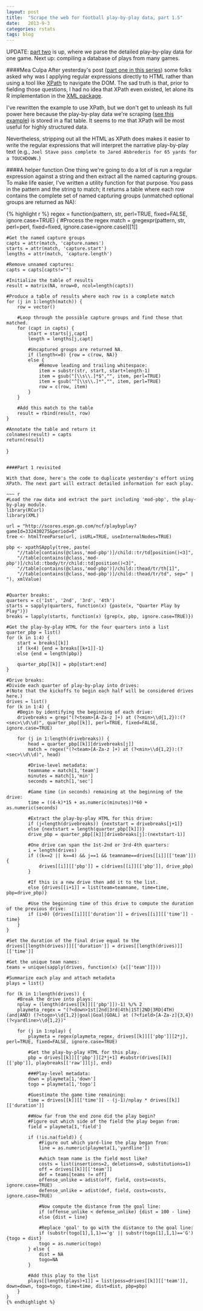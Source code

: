 ```yaml
---
layout: post
title:  "Scrape the web for football play-by-play data, part 1.5"
date:   2013-9-3
categories: rstats
tags: blog
---
```


UPDATE: [part two](http://somesquares.org/blog/2013/9/scrape-web-football-play-play-data-part-2) is up, where we parse the detailed play-by-play data for one game. Next up: compiling a database of plays from many games.

####Mea Culpa
After yesterday's post ([part one in this series](http://somesquares.org/blog/2013/9/parse-web-football-play-play-data-part-1)) some folks asked why was I applying regular expressions directly to HTML rather than using a tool like [XPath](http://www.w3schools.com/xpath/xpath_intro.asp) to navigate the DOM. The sad truth is that, prior to fielding those questions, I had no idea that XPath even existed, let alone its R implementation in the [XML package](http://cran.r-project.org/web/packages/XML/XML.pdf).

I've rewritten the example to use XPath, but we don't get to unleash its full power here because the play-by-play data we're scraping ([see this example](http://scores.espn.go.com/ncf/playbyplay?gameId=332430275&period=0)) is stored in a flat table. It seems to me that XPath will be most useful for highly structured data.

Nevertheless, stripping out all the HTML as XPath does makes it easier to write the regular expressions that will interpret the narrative play-by-play text (e.g., `Joel Stave pass complete to Jared Abbrederis for 65 yards for a TOUCHDOWN.`)

####A helper function
One thing we're going to do a lot of is run a regular expression against a string and then extract all the named capturing groups. To make life easier, I've written a utility function for that purpose. You pass in the pattern and the string to match; it returns a table where each row contains the complete set of named capturing groups (unmatched optional groups are returned as NA):

{% highlight r %}
regex = function(pattern, str, perl=TRUE, fixed=FALSE, ignore.case=TRUE) {
    #Process the regex
    match = gregexpr(pattern, str, perl=perl, fixed=fixed, ignore.case=ignore.case)[[1]]
    
    #Get the named capture groups
    capts = attr(match, 'capture.names')
    starts = attr(match, 'capture.start')
    lengths = attr(match, 'capture.length')
    
    #Remove unnamed captures:
    capts = capts[capts!=""]
    
    #Initialize the table of results
    result = matrix(NA, nrow=0, ncol=length(capts))
    
    #Produce a table of results where each row is a complete match
    for (j in 1:length(match)) {
        row = vector()
        
        #Loop through the possible capture groups and find those that matched.
        for (capt in capts) {
            start = starts[j,capt]
            length = lengths[j,capt]
            
            #Uncaptured groups are returned NA.
            if (length<=0) {row = c(row, NA)}
            else {
                #Remove leading and trailing whitespace:
                item = substr(str, start, start+length-1)
                item = gsub("[\\s\\.]*$","", item, perl=TRUE)
                item = gsub("^[\\s\\.]*","", item, perl=TRUE)
                row = c(row, item)
            }
        }
        
        #Add this match to the table
        result = rbind(result, row)
    }
    
    #Annotate the table and return it
    colnames(result) = capts
    return(result)
}
~~~

####Part 1 revisited

With that done, here's the code to duplicate yesterday's effort using XPath. The next part will extract detailed information for each play.

~~~ r
#Load the raw data and extract the part including 'mod-pbp', the play-by-play module.
library(RCurl)
library(XML)

url = "http://scores.espn.go.com/ncf/playbyplay?gameId=332430275&period=0"
tree <- htmlTreeParse(url, isURL=TRUE, useInternalNodes=TRUE)

pbp <- xpathSApply(tree, paste(
    "//table[contains(@class,'mod-pbp')]/child::tr/td[position()<3]",
    "//table[contains(@class,'mod-pbp')]/child::tbody/tr/child::td[position()<3]",
    "//table[contains(@class,'mod-pbp')]/child::thead/tr/th[1]",
    "//table[contains(@class,'mod-pbp')]/child::thead/tr/td", sep=" | "), xmlValue) 


#Quarter breaks:
quarters = c('1st', '2nd', '3rd', '4th')
starts = sapply(quarters, function(x) {paste(x, "Quarter Play by Play")})
breaks = lapply(starts, function(x) {grep(x, pbp, ignore.case=TRUE)})

#Get the play-by-play HTML for the four quarters into a list
quarter_pbp = list()
for (k in 1:4) {
    start = breaks[[k]]
    if (k<4) {end = breaks[[k+1]]-1}
    else {end = length(pbp)}
    
    quarter_pbp[[k]] = pbp[start:end]
}

#Drive breaks:
#Divide each quarter of play-by-play into drives:
#(Note that the kickoffs to begin each half will be considered drives here.)
drives = list()
for (k in 1:4) {
    #Begin by identifying the beginning of each drive:
    drivebreaks = grep("(?<team>[A-Za-z ]+) at (?<min>\\d{1,2}):(?<sec>\\d\\d)", quarter_pbp[[k]], perl=TRUE, fixed=FALSE, ignore.case=TRUE)
    
    for (j in 1:length(drivebreaks)) {
        head = quarter_pbp[[k]][drivebreaks[j]] 
        match = regex("(?<team>[A-Za-z ]+) at (?<min>\\d{1,2}):(?<sec>\\d\\d)", head) 
        
        #Drive-level metadata:
        teamname = match[1,'team']
        minutes = match[1,'min']
        seconds = match[1,'sec']

        #Game time (in seconds) remaining at the beginning of the drive:
        time = ((4-k)*15 + as.numeric(minutes))*60 + as.numeric(seconds)
        
        #Extract the play-by-play HTML for this drive:
        if (j<length(drivebreaks)) {nextstart = drivebreaks[j+1]}
        else {nextstart = length(quarter_pbp[[k]])}
        drive_pbp = quarter_pbp[[k]][drivebreaks[j]:(nextstart-1)]

        #One drive can span the 1st-2nd or 3rd-4th quarters:
        i = length(drives)
        if ((k==2 || k==4) && j==1 && teamname==drives[[i]][['team']]) {
            drives[[i]][['pbp']] = c(drives[[i]][['pbp']], drive_pbp)
        }

        #If this is a new drive then add it to the list.
        else {drives[[i+1]] = list(team=teamname, time=time, pbp=drive_pbp)}        

        #Use the beginning time of this drive to compute the duration of the previous drive:
        if (i>0) {drives[[i]][['duration']] = drives[[i]][['time']] - time}
    }
}

#Set the duration of the final drive equal to the 
drives[[length(drives)]][['duration']] = drives[[length(drives)]][['time']]

#Get the unique team names:
teams = unique(sapply(drives, function(x) {x[['team']]}))

#Summarize each play and attach metadata
plays = list()

for (k in 1:length(drives)) {
    #Break the drive into plays:
    nplay = (length(drives[[k]][['pbp']])-1) %/% 2
    playmeta_regex = "(?<down>1st|2nd|3rd|4th|1ST|2ND|3RD|4TH) (and|AND) (?<togo>\\d{1,2}|goal|Goal|GOAL) at (?<field>[A-Za-z]{3,4}) (?<yardline>\\d{1,2})" 

    for (j in 1:nplay) {
        playmeta = regex(playmeta_regex, drives[[k]][['pbp']][2*j], perl=TRUE, fixed=FALSE, ignore.case=TRUE)
    
        #Get the play-by-play HTML for this play.
        pbp = drives[[k]][['pbp']][2*j+1] #substr(drives[[k]][['pbp']], playbreaks[['raw']][j], end)

        ###Play-level metadata:
        down = playmeta[1,'down']
        togo = playmeta[1,'togo']

        #Guestimate the game time remaining:
        time = drives[[k]][['time']] - (j-1)/nplay * drives[[k]][['duration']]

        ##How far from the end zone did the play begin?
        #Figure out which side of the field the play began from:
        field = playmeta[1,'field']

        if (!is.na(field)) {
            #Figure out which yard-line the play began from:
            line = as.numeric(playmeta[1,'yardline'])
    
            #which team name is the field most like?
            costs = list(insertions=2, deletions=0, substitutions=1)
            off = drives[[k]][['team']]
            def = teams[teams != off]
            offense_unlike = adist(off, field, costs=costs, ignore.case=TRUE)
            defense_unlike = adist(def, field, costs=costs, ignore.case=TRUE)

            #Now compute the distance from the goal line:
            if (offense_unlike < defense_unlike) {dist = 100 - line}
            else {dist = line}
        
            #Replace 'goal' to go with the distance to the goal line:
            if (substr(togo[1],1,1)=='g' || substr(togo[1],1,1)=='G') {togo = dist}
            togo = as.numeric(togo)
        } else {
            dist = NA
            togo=NA
        }        
        
        #Add this play to the list
        plays[[length(plays)+1]] = list(poss=drives[[k]][['team']], down=down, togo=togo, time=time, dist=dist, pbp=pbp)
    }
}
{% endhighlight %}